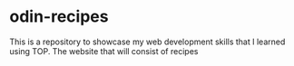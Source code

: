 # odin-recipes
This is a repository to showcase my web development skills that I learned using TOP.
The website that will consist of recipes 
